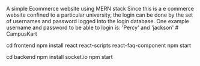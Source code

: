 A simple Ecommerce website using MERN stack
Since this is a e commerce website confined to a particular university, the login can be done by the set of usernames and password logged into the login database. One example username and password to be able to login is: 'Percy' and 'jackson'
#   C a m p u s K a r t 

cd frontend
npm install react react-scripts react-faq-component
npm start

cd backend
npm install socket.io
npm start
